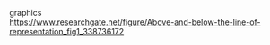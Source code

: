 graphics  
https://www.researchgate.net/figure/Above-and-below-the-line-of-representation_fig1_338736172